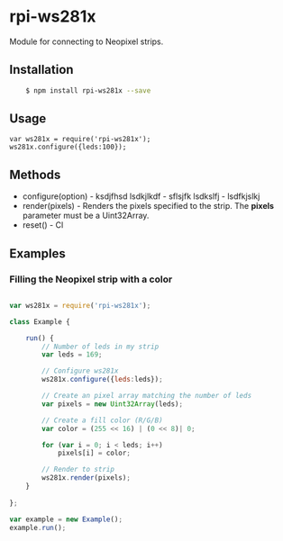 # rpi-ws281x

Module for connecting to Neopixel strips.

## Installation

````bash
	$ npm install rpi-ws281x --save
````


## Usage

	var ws281x = require('rpi-ws281x');
    ws281x.configure({leds:100});

## Methods

- configure(option) - ksdjfhsd
		lsdkjlkdf - sflsjfk
		lsdkslfj - lsdfkjslkj
- render(pixels) - Renders the pixels specified to the strip. The **pixels** parameter must be a Uint32Array.
- reset() - Cl


## Examples

### Filling the Neopixel strip with a color

````javascript

var ws281x = require('rpi-ws281x');

class Example {

    run() {
        // Number of leds in my strip
        var leds = 169;

        // Configure ws281x
        ws281x.configure({leds:leds});

        // Create an pixel array matching the number of leds
        var pixels = new Uint32Array(leds);

        // Create a fill color (R/G/B)
        var color = (255 << 16) | (0 << 8)| 0;

        for (var i = 0; i < leds; i++)
            pixels[i] = color;

        // Render to strip
        ws281x.render(pixels);
    }
    
};

var example = new Example();
example.run();

````
